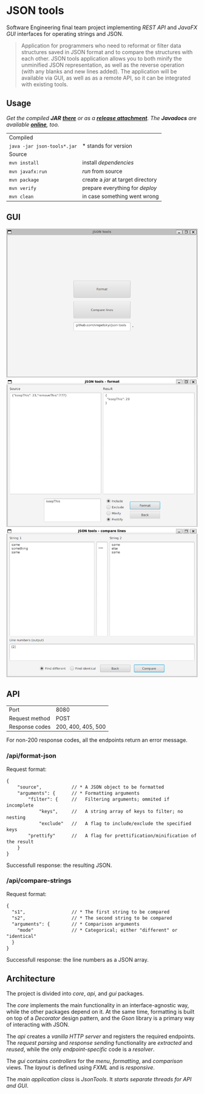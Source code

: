 # JSON tools

Software Engineering final team project implementing _REST API_ and _JavaFX GUI_ interfaces for operating strings and JSON.

> Application for programmers who need to reformat or filter data structures saved in JSON format and to compare the structures with each other. JSON tools application allows you to both minify the unminified JSON representation, as well as the reverse operation (with any blanks and new lines added). The application will be available via GUI, as well as as a remote API, so it can be integrated with existing tools.

## Usage

_Get the compiled **JAR** [**there**](https://vrepetskyi.github.io/json-tools/json-tools.zip) or as a [**release attachment**](https://github.com/vrepetskyi/json-tools/releases). The **Javadocs** are available [**online**](https://vrepetskyi.github.io/json-tools/), too._

<table>
    <tr>
        <td colspan="2">Compiled</td>
    </tr>
    <tr>
        <td><code>java -jar json-tools*.jar</code></td>
        <td>* stands for version</td>
    </tr>
    <tr>
        <td colspan="2">Source</td>
    </tr>
    <tr>
        <td><code>mvn install</code></td>
        <td>install <em>dependencies</em></td>
    </tr>
    <tr>
        <td><code>mvn javafx:run</code></td>
        <td><em>run</em> from source</td>
    </tr>
    <tr>
        <td><code>mvn package</code></td>
        <td>create a <em>jar</em> at target directory</td>
    </tr>
    <tr>
        <td><code>mvn verify</code></td>
        <td>prepare everything for <em>deploy</em></td>
    </tr>
    <tr>
        <td><code>mvn clean</code></td>
        <td>in case something went wrong</td>
    </tr>
</table>

## GUI

<img src="docs/demo/menu.png" alt="Menu view" width="560">
<img src="docs/demo/format.png" alt="Formatting view" width="560">
<img src="docs/demo/compare.png" alt="Comparison view" width="560">

## API

<table>
    <tr>
        <td>Port</td>
        <td>8080</td>
    </tr>
    <tr>
        <td>Request method</td>
        <td>POST</td>
    </tr>
    <tr>
        <td>Response codes</td>
        <td>200, 400, 405, 500</td>
    </tr>
</table>

For non-200 response codes, all the endpoints return an error message.

### /api/format-json

Request format:

```
{
    "source",           // * A JSON object to be formatted
    "arguments": {      // * Formatting arguments
        "filter": {     //   Filtering arguments; ommited if incomplete
            "keys",     //   A string array of keys to filter; no nesting
            "exclude"   //   A flag to include/exclude the specified keys
        "prettify"      //   A flag for prettification/minification of the result
    }
}
```

Successfull response: the resulting JSON.

### /api/compare-strings

Request format:

```
{
  "s1",                 // * The first string to be compared
  "s2",                 // * The second string to be compared
  "arguments": {        // * Comparison arguments
    "mode"              // * Categorical; either "different" or "identical"
  }
}
```

Successfull response: the line numbers as a JSON array.

## Architecture

The project is divided into _core_, _api_, and _gui_ packages.

The _core_ implements the main functionality in an interface-agnostic way, while the other packages depend on it. At the same time, formatting is built on top of a _Decorator_ design pattern, and the _Gson_ library is a primary way of interacting with JSON.

The _api_ creates a _vanilla HTTP server_ and registers the required endpoints. The _request parsing_ and _response sending_ functionality are _extracted_ and _reused_, while the only _endpoint-specific_ code is a _resolver_.

The _gui_ contains _controllers_ for the _menu_, _formatting_, and _comparison_ views. The _layout_ is defined using _FXML_ and is _responsive_.

The _main application class_ is _JsonTools_. It _starts separate threads for API and GUI_.
